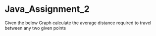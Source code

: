 # Java_Assignment_2

Given the below Graph calculate the average distance
required to travel between any two given points
